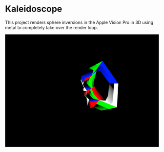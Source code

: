 # Kaleidoscope

This project renders sphere inversions in the Apple Vision Pro in 3D using metal
to completely take over the render loop.

![Here's an inverted cube](mvp.png)

